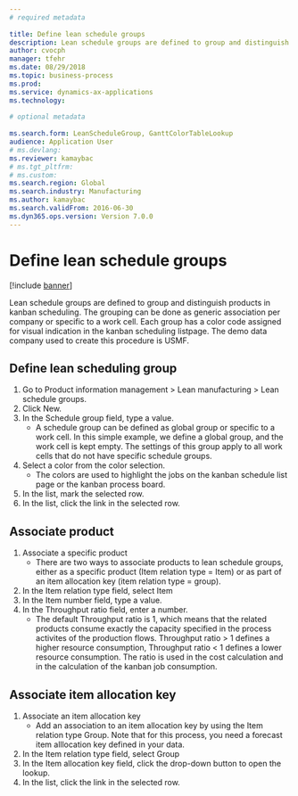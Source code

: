 ```yaml
--- 
# required metadata 
 
title: Define lean schedule groups
description: Lean schedule groups are defined to group and distinguish products in kanban scheduling. 
author: cvocph
manager: tfehr 
ms.date: 08/29/2018
ms.topic: business-process 
ms.prod:  
ms.service: dynamics-ax-applications 
ms.technology:  
 
# optional metadata 
 
ms.search.form: LeanScheduleGroup, GanttColorTableLookup   
audience: Application User 
# ms.devlang:  
ms.reviewer: kamaybac
# ms.tgt_pltfrm:  
# ms.custom:  
ms.search.region: Global
ms.search.industry: Manufacturing
ms.author: kamaybac
ms.search.validFrom: 2016-06-30 
ms.dyn365.ops.version: Version 7.0.0 
---
```

# Define lean schedule groups

[!include [banner](../../includes/banner.md)]

Lean schedule groups are defined to group and distinguish products in kanban scheduling. The grouping can be done as generic association per company or specific to a work cell. Each group has a color code assigned for visual indication in the kanban scheduling listpage. The demo data company used to create this procedure is USMF.


## Define lean scheduling group
1. Go to Product information management > Lean manufacturing > Lean schedule groups.
2. Click New.
3. In the Schedule group field, type a value.
    * A schedule group can be defined as global group or specific to a work cell. In this simple example, we define a global group, and the work cell is kept empty. The settings of this group apply to all work cells that do not have specific schedule groups.  
4. Select a color from the color selection.
    * The colors are used to highlight the jobs on the kanban schedule list page or the kanban process board.  
5. In the list, mark the selected row.
6. In the list, click the link in the selected row.

## Associate product
1. Associate a specific product
    * There are two ways to associate products to lean schedule groups, either as a specific product (Item relation type = Item) or as part of an item allocation key (item relation type = group).    
2. In the Item relation type field, select Item
3. In the Item number field, type a value.
4. In the Throughput ratio field, enter a number.
    * The default Throughput ratio is 1, which means that the related products consume exactly the capacity specified in the process activites of the production flows. Throughput ratio > 1 defines a higher resource consumption, Throughput ratio < 1 defines a lower resource consumption. The ratio is used in the cost calculation and in the calculation of the kanban job consumption.  

## Associate item allocation key
1. Associate an item allocation key
    * Add an association to an item allocation key by using the Item relation type Group.   Note that for this process, you need a forecast item alllocation key defined in your data.  
2. In the Item relation type field, select Group
3. In the Item allocation key field, click the drop-down button to open the lookup.
4. In the list, click the link in the selected row.

